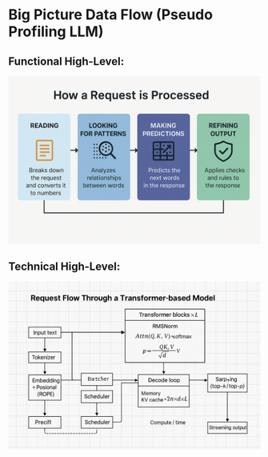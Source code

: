 # Big Picture Data Flow (Pseudo Profiling LLM)

## Functional High-Level:
![diagrams](diagrams/request_processing_diagram.png)

## Technical High-Level:
![diagrams](diagrams/data_flow_technical.png)

